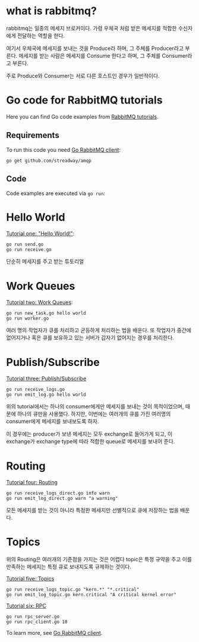 # what is rabbitmq?
rabbitmq는 일종의 메세지 브로커이다.
가령 우체국 처럼 받은 메세지를 적합한 수신자에게 전달하는 역할을 한다.

여기서 우체국에 메세지를 보내는 것을 Produce라 하며, 그 주체를 Producer라고 부른다.
메세지를 받는 사람은 메세지를 Consume 한다고 하며, 그 주체를 Consumer라고 부른다.

주로 Produce와 Consumer는 서로 다른 호스트인 경우가 일반적이다.

# Go code for RabbitMQ tutorials

Here you can find Go code examples from [RabbitMQ tutorials](http://www.rabbitmq.com/getstarted.html).

## Requirements

To run this code you need [Go RabbitMQ client](https://github.com/streadway/amqp):

    go get github.com/streadway/amqp


## Code

Code examples are executed via `go run`:

# Hello World

[Tutorial one: "Hello World!"](http://www.rabbitmq.com/tutorial-one-go.html):

    go run send.go
    go run receive.go

단순히 메세지를 주고 받는 튜토리얼

# Work Queues

[Tutorial two: Work Queues](http://www.rabbitmq.com/tutorial-two-go.html):

    go run new_task.go hello world
    go run worker.go

여러 명의 작업자가 큐를 처리하고 균등하게 처리하는 법을 배운다.
또 작업자가 중간에 없어지거나 혹은 큐를 보유하고 있는 서버가 갑자기 없어지는 경우를 처리한다.

# Publish/Subscribe
[Tutorial three: Publish/Subscribe](http://www.rabbitmq.com/tutorial-three-go.html)

    go run receive_logs.go
    go run emit_log.go hello world

위의 tutorial에서는 하나의 consumer에게만 메세지를 보내는 것이 목적이었으며, 때문에 하나의 큐만을 사용했다.
하지만, 이번에는 여러개의 큐를 가진 여러명의 consumer에게 메세지를 보내보도록 하자.

이 경우에는 producer가 보낸 메세지는 모두 exchange로 들어가게 되고, 이 exchange가 exchange type에 따라 적합한 queue로 메세지를 보내어 준다.

# Routing
[Tutorial four: Routing](http://www.rabbitmq.com/tutorial-four-go.html)

    go run receive_logs_direct.go info warn
    go run emit_log_direct.go warn "a warning"

모든 메세지를 받는 것이 아니라 특정한 메세지만 선별적으로 큐에 저장하는 법을 배운다.

# Topics
위의 Routing은 여러개의 기준점을 가지는 것은 어렵다
topic은 특정 규약을 주고 이를 만족하는 메세지는 특정 큐로 보내지도록 규제하는 것이다.


[Tutorial five: Topics](http://www.rabbitmq.com/tutorial-five-go.html)

    go run receive_logs_topic.go "kern.*" "*.critical"
    go run emit_log_topic.go kern.critical "A critical kernel error"

[Tutorial six: RPC](http://www.rabbitmq.com/tutorial-six-go.html)

    go run rpc_server.go
    go run rpc_client.go 10

To learn more, see [Go RabbitMQ client](https://github.com/streadway/amqp).
